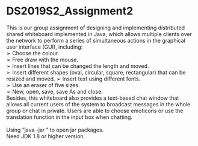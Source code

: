 # DS2019S2_Assignment2
This is our group assignment of designing and implementing distributed shared whiteboard implemented in Java, which allows multiple clients over the network to perform a series of simultaneous actions in the graphical user interface (GUI), including:
<br>➢ Choose the colour.
<br>➢ Free draw with the mouse.
<br>➢ Insert lines that can be changed the length and moved.
<br>➢ Insert different shapes (oval, circular, square, rectangular) that can be resized and moved. ➢ Insert text using different fonts.
<br>➢ Use an eraser of five sizes.
<br>➢ New, open, save, save As and close.
<br>Besides, this whiteboard also provides a text-based chat window that allows all current users of the system to broadcast messages in the whole group or chat in private. Users are able to choose emoticons or use the translation function in the input box when chatting.
<br><br>Using “java -jar ” to open jar packages.
<br>Need JDK 1.8 or higher version.
